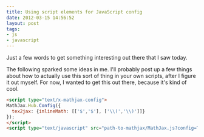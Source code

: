 ```yaml
---
title: Using script elements for JavaScript config
date: 2012-03-15 14:56:52
layout: post
tags:
- js
- javascript
---
```


Just a few words to get something interesting out there that I saw today.

The following sparked some ideas in me. I'll probably post up a few things about
how to actually use this sort of thing in your own scripts, after I figure it out
myself. For now, I wanted to get this out there, because it's kind of cool.

``` html
<script type="text/x-mathjax-config">
MathJax.Hub.Config({
  tex2jax: {inlineMath: [['$','$'], ['\\(','\\)']]}
});
</script>
<script type="text/javascript" src="path-to-mathjax/MathJax.js?config=TeX-AMS-MML_HTMLorMML"></script>
```
